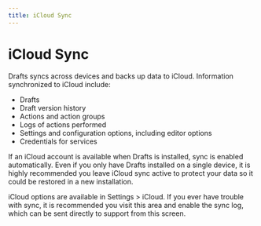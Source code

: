 ```yaml
---
title: iCloud Sync
---
```

# iCloud Sync

Drafts syncs across devices and backs up data to iCloud. Information synchronized to iCloud include:

- Drafts
- Draft version history
- Actions and action groups
- Logs of actions performed
- Settings and configuration options, including editor options
- Credentials for services

If an iCloud account is available when Drafts is installed, sync is enabled automatically.
Even if you only have Drafts installed on a single device, it is highly recommended you leave iCloud sync active to protect your data so it could be restored in a new installation.

iCloud options are available in Settings > iCloud.  If you ever have trouble with sync, it is recommended you visit this area and enable the sync log, which can be sent directly to support from this screen.
